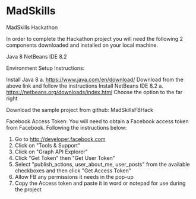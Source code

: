 # MadSkills
MadSkills Hackathon

In order to complete the Hackathon project you will need the following 2 components downloaded and installed on your local machine.

Java 8
NetBeans IDE 8.2

Environment Setup Instructions:

Install Java 8 
   a.	https://www.java.com/en/download/ 
   Download from the above link and follow the instructions
Install NetBeans IDE 8.2 
   a.	https://netbeans.org/downloads/index.html 
   Choose the option to the far right
   
  Download the sample project from github:
  MadSkillsFBHack
   
Facebook Access Token:
You will need to obtain a Facebook access token from Facebook.  Following the instructions below:
1) Go to http://developer.facebook.com
2) Click on "Tools & Support"
3) Click on "Graph API Explorer"
4) Click "Get Token" then "Get User Token"
5) Select "publish_actions, user_about_me, user_posts" from the available checkboxes and then click "Get Access Token"
6) Allow FB any permissions it needs in the pop-up
7) Copy the Access token and paste it in word or notepad for use during the project
